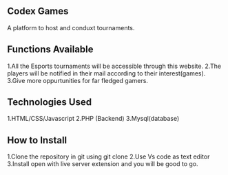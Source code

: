 Codex Games
-------------------
A platform to host and conduxt tournaments.

Functions Available
--------------------
1.All the Esports tournaments will be accessible through this website.
2.The players will be notified in their mail according to their interest(games).
3.Give more oppurtunities for far fledged gamers.

Technologies Used
------------------
1.HTML/CSS/Javascript
2.PHP (Backend)
3.Mysql(database)

How to Install
------------------
1.Clone the repository in git using git clone
2.Use Vs code as text editor 
3.Install open with live server extension and you will be good to go.


